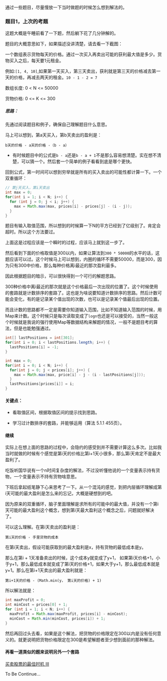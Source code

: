 通过一些题目，尽量慢放一下当时做题的时候怎么想到解法的。

### 题目1，上次的考题
这题大概是午睡前看了一下题，然后躺下花了几分钟解的。

题目的大概意思如下，如果描述没讲清楚，请去看一下截图：

一个数组表示货物每天的价格。通过一次买入再卖出可能的获利最大值是多少。货物买入之后，每天要1元租金。

例如:`[1, 4, 10]`,如果第一天买入，第三天卖出，获利就是第三天的价格减去第一天的价格，再减去两天的租金。`10 - 1 - 2 = 7`

数组长度: 0 < N <= 50000

货物价格: 0 <= K <= 300


##### 思路：

先通过阅读题目和例子，确保自己理解题目什么意思。

马上可以想到，第a天买入，第b天卖出的盈利是：
```
b天的价格 - a天的价格 -（b - a）
```

- 有时候题目中的公式是`b - a`还是`b - a + 1`不是那么容易想清楚。实在想不清楚，可以猜一个。然后套一个简单的例子看看到底是哪个更快。

回到公式，第一时间可以想到穷举就是所有的买入卖出的可能性都计算一下。一个双重循环：

```java
// 第j天买入，第i天卖出
int max = 0;
for(int i = 1; i < N; i++) {
  for (int j = 0; j < i; j++) {
    max = Math.max(max, prices[i] - prices[j] - (i - j));
  }
}

```

题目有输入取值范围，所以想到的时候算一下N的平方已经到了亿级别了。肯定会超时。所以这个方法要过。

上面这是过程应该是一个瞬时的过程，应该马上就到这一步了。

然后看到下面的价格取值是300以内，如果让算法到`300 * 50000`的水平的话，这题应该可以过。这个时候马上可以想到，内圈的循环不需要50000，而是300，因为只有300中价格，那么每种价格离i最近的那次盈利最多。

因此根据题目的暗示，可以很快得到一个可行的解题思路。


300种价格中离i最近的那次就是这个价格最后一次出现的位置了。这个时候使用的套路就是计数排序的套路了。这也是为啥说要知道计数排序的思路。然后计数可能会变化，有的是记录某个值出现的次数，也可以是记录某个值最后出现的位置。

而且计数的思路都不一定是需要你知道输入范围，比如不知道输入范围的时候，用Map来计数。这个时候只是每次读取变成了`logn`也还是可以接受的，当然一般这个时候就是我说的强行使用Map等数据结构来解题的情况，一般不是题目考的算法，但是也能勉强通过。

```java
int[] lastPositions = int[301];
for(int i = 0; i < lastPositions.length; i++) {
  lastPositions[i] = -1;
}

int max = 0;
for(int i = 0; i < N; i++) {
  for(int j = 0; j < prices[i]; j++) {
    max = Math.max(max, price[i] - j - (i - lastPositions[j]));
  }
  lastPositions[prices[i]] = i;
}
```

#### 关键点：

- 看取值区间，根据取值区间的提示找到思路。

- 学习过计数排序的套路，并能够运用（算法 5.1.1 455页）。


#### 继续

实际上在想上面的思路的过程中，会隐约的感受到并不需要计算这么多次。比如我当时就做的时候有个感觉是第i天的价格比第i+1天小很多，那么第i天肯定不是最大盈利了。

吃饭听国华说有一个n时间复杂度的解法，不过没听懂他说的一个变量表示持有货物，一个变量表示不持有货物啥意思。

下班后拿起纸笔静下心来思考了一下。从一个混沌的感觉，到把内层循环理解成第i天可能的最大盈利是怎么来的忘记，大概是硬想到的吧。

因为原来的双重循环，脑子里面理解是求所有的可能中的最大值，并没有一个第i天可能的最大盈利这个概念，想到第i天最大盈利这个概念之后，问题就好解决了。

可以这么理解。在第i天卖出的盈利是：
```
第i天的价格 - 手里货物的成本
```

在第i天卖出，假设可能获取到的最大盈利是x，持有货物的最低成本是y。

那么在第i + 1天准备卖出的时候，这个成本y就变成了y+1， 如果第i天价格+1，小于y+1，那么最低成本就变成了第i天的价格+1，如果大于y+1，那么最低成本就是y+1。那么在第i+1天卖出的最大盈利就是：

```
第i+1天的价格 - (Math.min(y， 第i天的价格) + 1)

```


所以解法就是：

```java
int maxProfit = 0;
int minCost = prices[0] + 1;
for (int i = 1; i < N; i++) {
  maxProfit = Math.max(maxProfit, prices[i] - minCost);
  minCost = Math.min(minCost, prices[i]) + 1;
}
```

然后再回过头去看，如果是这个解法，把货物的价格限定在300以内是没有任何意义的。就更说明把货物价格限定在300是希望解题者至少想到面前的那种解法。

#### 再看一道类似的题来说明另外一个套路

[买卖股票的最佳时机 III](https://leetcode-cn.com/problems/best-time-to-buy-and-sell-stock-iii/)

To Be Continue...
